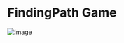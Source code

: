 # FindingPath Game

![image](https://github.com/HuskyDG/FindingPath_Unity2D/assets/84650617/e72a20f6-6be1-4160-9bff-cce223bbb4fc)

 

